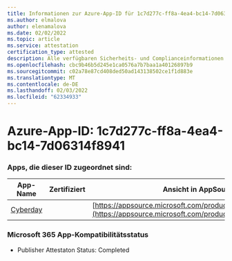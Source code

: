 ```yaml
---
title: Informationen zur Azure-App-ID für 1c7d277c-ff8a-4ea4-bc14-7d06314f8941
ms.author: elmalova
author: elenamalova
ms.date: 02/02/2022
ms.topic: article
ms.service: attestation
certification_type: attested
description: Alle verfügbaren Sicherheits- und Complianceinformationen für 1c7d277c-ff8a-4ea4-bc14-7d06314f8941.
ms.openlocfilehash: cbc9b46b5d245e1ca0576a7b7baa1a40126897b9
ms.sourcegitcommit: c02a78e87cd408ded50ad143138502ce1f1d883e
ms.translationtype: MT
ms.contentlocale: de-DE
ms.lasthandoff: 02/03/2022
ms.locfileid: "62334933"
---
```

# <a name="azure-app-id-1c7d277c-ff8a-4ea4-bc14-7d06314f8941"></a>Azure-App-ID: 1c7d277c-ff8a-4ea4-bc14-7d06314f8941


### <a name="apps-associated-with-this-id"></a>Apps, die dieser ID zugeordnet sind:
| **App-Name** | **Zertifiziert** | **Ansicht in AppSource** |
|--------------|---------------|-----------------------|
| [Cyberday](https://docs.microsoft.com/microsoft-365-app-certification/forward/WA200001774) |  | [https://appsource.microsoft.com/product/office/WA200001774](https://appsource.microsoft.com/product/office/WA200001774) |

### <a name="microsoft-365-app-compliance-status"></a>Microsoft 365 App-Kompatibilitätsstatus
- Publisher Attestaton Status: Completed
